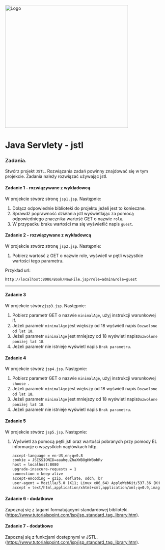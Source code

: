 <img alt="Logo" src="http://coderslab.pl/svg/logo-coderslab.svg" width="400">

# Java Servlety - jstl

### Zadania.

Stwórz projekt `JSTL`. Rozwiązania zadań powinny znajdować się w tym projekcie. Zadania należy rozwiązać używając jstl.

#### Zadanie 1 - rozwiązywane z wykładowcą

W projekcie stwórz stronę `jsp1.jsp`. Następnie:
1. Dołącz odpowiednie biblioteki do projektu jeżeli jest to konieczne.
2. Sprawdź poprawność działania jstl wyświetlając za pomocą odpowiedniego znacznika wartość GET o nazwie `role`.
3. W przypadku braku wartości ma się wyświetlić napis `guest`.

#### Zadanie 2 - rozwiązywane z wykładowcą
W projekcie stwórz stronę `jsp2.jsp`. Następnie:
1. Pobierz wartość z GET o nazwie role, wyświetl w pętli wszystkie wartości tego parametru.

Przykład url:
```
http://localhost:8080/Book/NewFile.jsp?role=admin&role=guest
```

-------------------------------------------------------------------------------

#### Zadanie 3
W projekcie stwórz`jsp3.jsp`. Następnie:
1. Pobierz parametr GET o nazwie `minimalAge`, użyj instrukcji warunkowej if.
2. Jeżeli parametr `minimalAge` jest większy od 18 wyświetl napis `Dozwolone od lat 18`.
3. Jeżeli parametr `minimalAge` jest mniejszy od 18 wyświetl napis`Dozwolone poniżej lat 18`.
4. Jeżeli parametr nie istnieje wyświetl napis `Brak parametru`.

#### Zadanie 4
W projekcie stwórz `jsp4.jsp`. Następnie:
1. Pobierz parametr GET o nazwie `minimalAge`, użyj instrukcji warunkowej `choose `.
2. Jeżeli parametr `minimalAge` jest większy od 18 wyświetl napis `Dozwolone od lat 18`.
3. Jeżeli parametr `minimalAge` jest mniejszy od 18 wyświetl napis`Dozwolone poniżej lat 18`.
4. Jeżeli parametr nie istnieje wyświetl napis `Brak parametru`.

#### Zadanie 5
W projekcie stwórz `jsp5.jsp`. Następnie:
1. Wyświetl za pomocą pętli jstl oraz wartości pobranych przy pomocy EL informacje o wszystkich nagłówkach http.
    ````html
    accept-language = en-US,en;q=0.8
    cookie = JSESSIONID=aaahquZhaXWB8gHWBohRv
    host = localhost:8080
    upgrade-insecure-requests = 1
    connection = keep-alive
    accept-encoding = gzip, deflate, sdch, br
    user-agent = Mozilla/5.0 (X11; Linux x86_64) AppleWebKit/537.36 (KHTML, like Gecko) Ubuntu Chromium/56.0.2924.76 Chrome/56.0.2924.76 Safari/537.36
    accept = text/html,application/xhtml+xml,application/xml;q=0.9,image/webp,*/*;q=0.8
    ````

#### Zadanie 6 - dodatkowe
Zapoznaj się z tagami formatującymi standardowej biblioteki.
(https://www.tutorialspoint.com/jsp/jsp_standard_tag_library.htm).

#### Zadanie 7 - dodatkowe
Zapoznaj się z funkcjami dostępnymi w JSTL.
(https://www.tutorialspoint.com/jsp/jsp_standard_tag_library.htm).
